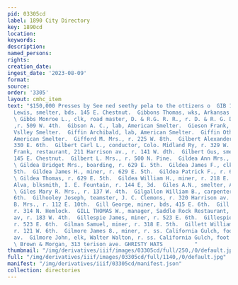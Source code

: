 ```yaml
---
pid: 03305cd
label: 1890 City Directory
key: 1890cd
location: 
keywords: 
description: 
named_persons: 
rights: 
creation_date: 
ingest_date: '2023-08-09'
format: 
source: 
order: '3305'
layout: cmhc_item
text: "$150,000 Presses by See ned seethy pela to the ottizens o  GIB 126 GIL  Gibbons
  Lewis, smelter, bds. 145 E. Chestnut.  Gibbons Thomas, wks, Arkansas Valley Smelter.
  \ Gibbs Monroe L., clk, road master, D. & R.G. R. R., r. D. & R. G. Depot.  Gibbs
  ,r. 509 W. 4th.  Gibson A. C., lab, American Smelter.  Gieson Frank, wks, Arkansas
  Vslley Smelter.  Giffin Archibald, lab, American Smelter.  Giffin Othello V., lab,
  American Smelter.  Gifford M. Mrs., r. 225 W. 8th.  Gilbert Alexander, miner, r.
  330 E. 6th.  Gilbert Carl L., conductor, Colo. Midland Ry, r. 329 W. 6th.  Gilbert
  Frank, restaurant, 211 Harrison av., r. 141 W. dth.  Gilbert Gus, smelter, bds.
  145 E. Chestnut.  Gilbert L. Mrs., r. 500 N. Pine.  Gildea Ann Mrs., r. 218 E. 7th.
  \ Gildea Bridget Mrs., boarding, r. 629 E. 5th.  Gildea James F., clk, r. 629 EK.
  5th.  Gildea James H., miner, r. 629 E. 5th.  Gildea Patrick F., r. 629 E. 5th.
  \ Gildea Thomas, r. 629 E. 5th.  Gildea William H., miner, r. 218 E. 7th.  Giles
  Alva, blksmith, I. E. Fountain, r. 144 E, 3d.  Giles A.N., smelter, American smelter.
  \ Giles Mary R. Mrs., r. 137 W. 4th.  Gilgallon William B., carpenter, r. 523 E.
  6th.  Gilhooley Joseph, teamster, J. C. Clemons, r. 320 Harrison av.  Gill Annie
  B. Mrs., r. 112 E. 10th.  Gill George, miner, bds, 415 E. 6th.  Gill Minnie Mrs.,
  r. 314 N. Hemlock.  GILL THOMAS W., manager, Saddle Rock Restaurant, 417 Harrison
  av, r. 183 W. 4th.  Gillespie James, miner, r. 523 E. 6th.  Gillespie Richard Mrs.,
  r. 523 E. 6th.  Gilman Samuel, miner, r. 318 E. 5th.  Gillett William L., miner,
  r. 121 W. 6th.  Gilmore James 8., miner, r. ss. California Gulch, foot of Leiter
  av.  Gilmore John, elk, Walter Walton, r. ss. California Gulch, foot of Leiter av.
  \ Brown & Morgan, 313 terison ave. GHRISTY HATS          "
thumbnail: "/img/derivatives/iiif/images/03305cd/full/250,/0/default.jpg"
full: "/img/derivatives/iiif/images/03305cd/full/1140,/0/default.jpg"
manifest: "/img/derivatives/iiif/03305cd/manifest.json"
collection: directories
---
```

